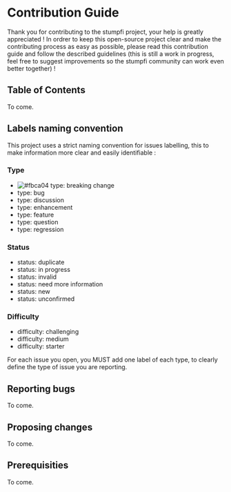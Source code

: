 # Contribution Guide

Thank you for contributing to the stumpfi project, your help is greatly appreciated !
In ordrer to keep this open-source project clear and make the contributing process as easy as possible, please read this contribution guide and follow the described guidelines (this is still a work in progress, feel free to suggest improvements so the stumpfi community can work even better together) !

## Table of Contents

To come.

## Labels naming convention

This project uses a strict naming convention for issues labelling, this to make information more clear and easily identifiable :

### Type
 - ![#fbca04](https://placehold.it/15/fbca04/000000?text=+) type: breaking change
 - type: bug
 - type: discussion
 - type: enhancement
 - type: feature
 - type: question
 - type: regression

### Status
 - status: duplicate
 - status: in progress
 - status: invalid
 - status: need more information
 - status: new
 - status: unconfirmed 

### Difficulty
 - difficulty: challenging
 - difficulty: medium
 - difficulty: starter 

For each issue you open, you MUST add one label of each type, to clearly define the type of issue you are reporting.


## Reporting bugs

To come.

## Proposing changes

To come.

## Prerequisities

To come.

## 
